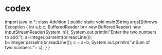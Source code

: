 # codex
import java.io.*;
class Addition
{
public static void main(String args[])throws Exception
{
int a,b,c;
BufferedReader br= new BufferedReader( new InputStreamReader(System.in));
System.out.println("Enter the two numbers to add:");
a=Integer.parseInt(br.readLine());
b=Integer.parseInt(br.readLine());
c = a+b;
System.out.println("\nSum of two numbers:"+ c);
}
}
